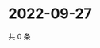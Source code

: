 # 2022-09-27

共 0 条

<!-- BEGIN WEIBO -->
<!-- 最后更新时间 Tue Sep 27 2022 17:28:07 GMT+0800 (China Standard Time) -->

<!-- END WEIBO -->
